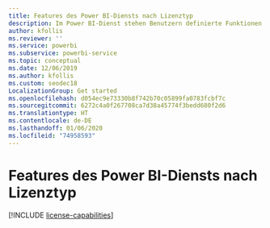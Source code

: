 ```yaml
---
title: Features des Power BI-Diensts nach Lizenztyp
description: Im Power BI-Dienst stehen Benutzern definierte Funktionen zur Verfügung, die auf der Art der benutzerspezifischen Lizenz basieren (kostenlos oder Pro), und darauf, ob sich der Inhalt, mit dem sie interagieren, in einem Arbeitsbereich befindet, der einer Power BI Premium-Kapazität zugewiesen ist.
author: kfollis
ms.reviewer: ''
ms.service: powerbi
ms.subservice: powerbi-service
ms.topic: conceptual
ms.date: 12/06/2019
ms.author: kfollis
ms.custom: seodec18
LocalizationGroup: Get started
ms.openlocfilehash: d054ec9e73330b8f742b70c05899fa0783fcbf7c
ms.sourcegitcommit: 6272c4a0f267708ca7d38a45774f3bedd680f2d6
ms.translationtype: HT
ms.contentlocale: de-DE
ms.lasthandoff: 01/06/2020
ms.locfileid: "74958593"
---
```

# <a name="power-bi-service-features-by-license-type"></a>Features des Power BI-Diensts nach Lizenztyp

[!INCLUDE [license-capabilities](includes/license-capabilities.md)]
